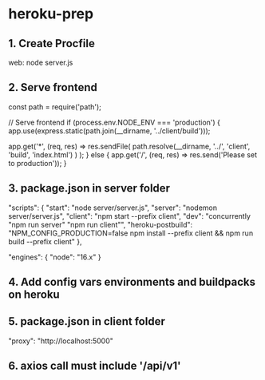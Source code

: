 # heroku-prep

## 1. Create Procfile

web: node server.js

## 2. Serve frontend 

const path = require('path');

// Serve frontend
if (process.env.NODE_ENV === 'production') {
  app.use(express.static(path.join(__dirname, '../client/build')));

  app.get('*', (req, res) =>
    res.sendFile(
      path.resolve(__dirname, '../', 'client', 'build', 'index.html')
    )
  );
} else {
  app.get('/', (req, res) => res.send('Please set to production'));
}

## 3. package.json in server folder

"scripts": {
    "start": "node server/server.js",
    "server": "nodemon server/server.js",
    "client": "npm start --prefix client",
    "dev": "concurrently \"npm run server\" \"npm run client\"",
    "heroku-postbuild": "NPM_CONFIG_PRODUCTION=false npm install --prefix client && npm run build --prefix client"
  },
  
  
 "engines": {
    "node": "16.x"
  }
  
 ## 4. Add config vars environments and buildpacks on heroku
 
 ## 5. package.json in client folder
 "proxy": "http://localhost:5000"
 
 ## 6. axios call must include '/api/v1'
